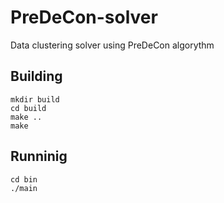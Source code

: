 # PreDeCon-solver
Data clustering solver using PreDeCon algorythm

## Building
```
mkdir build
cd build
make ..
make
```

## Runninig
```
cd bin
./main
```